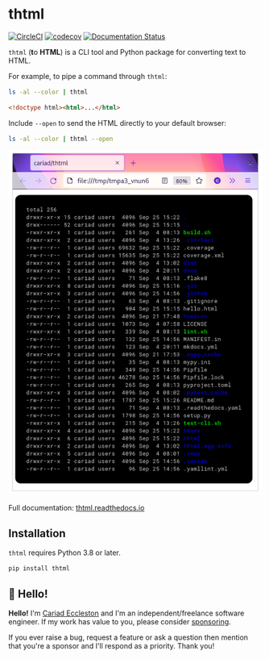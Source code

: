 # thtml

[![CircleCI](https://circleci.com/gh/cariad/thtml/tree/main.svg?style=shield)](https://circleci.com/gh/cariad/thtml/tree/main) [![codecov](https://codecov.io/gh/cariad/thtml/branch/main/graph/badge.svg?token=a55OVLgAO1)](https://codecov.io/gh/cariad/thtml) [![Documentation Status](https://readthedocs.org/projects/thtml/badge/?version=latest)](https://thtml.readthedocs.io/en/latest/?badge=latest)

`thtml` (**t**o **HTML**) is a CLI tool and Python package for converting text to HTML.

For example, to pipe a command through `thtml`:

```bash
ls -al --color | thtml
```

```html
<!doctype html><html>...</html>
```

Include `--open` to send the HTML directly to your default browser:

```bash
ls -al --color | thtml --open
```

![Directory listing passed through thtml](https://github.com/cariad/thtml/raw/main/docs/ls.png)

Full documentation: [thtml.readthedocs.io](https://thtml.readthedocs.io)

## Installation

`thtml` requires Python 3.8 or later.

```bash
pip install thtml
```

## 👋 Hello!

**Hello!** I'm [Cariad Eccleston](https://cariad.io) and I'm an independent/freelance software engineer. If my work has value to you, please consider [sponsoring](https://github.com/sponsors/cariad/).

If you ever raise a bug, request a feature or ask a question then mention that you're a sponsor and I'll respond as a priority. Thank you!
